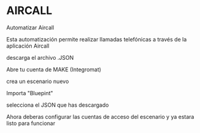# AIRCALL
Automatizar Aircall

Esta automatización permite realizar llamadas telefónicas a través de la aplicación Aircall

descarga el archivo .JSON

Abre tu cuenta de MAKE (Integromat)

crea un escenario nuevo

Importa "Bluepint"

selecciona el JSON que has descargado

Ahora deberas configurar las cuentas de acceso del escenario y ya estara listo para funcionar
